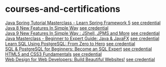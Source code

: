 # courses-and-certifications

[Java Spring Tutorial Masterclass - Learn Spring Framework 5](https://www.udemy.com/course/java-spring-framework-masterclass/) [see credential](https://www.udemy.com/certificate/UC-92f448d9-eee6-4847-a363-e8acc16c194c/)<br/>
[Java 8 New Features In Simple Way](https://www.udemy.com/course/java-8-new-features-in-simple-way/) [see credential](https://www.udemy.com/certificate/UC-1987ce00-86b4-4964-a0a4-8fbe1d401b71/)<br/>
[Java 9 New Features In Simple Way : JShell, JPMS and More](https://www.udemy.com/course/java-9-new-features-in-simple-way-jshell-jpms-and-more/) [see credential](https://www.udemy.com/certificate/UC-afde340d-4491-4dd5-bb1e-af047d53d5d0/)<br/>
[Java Masterclass - Beginner to Expert Guide: Java & JavaFX](https://www.udemy.com/course/the-complete-java-9-masterclass-beginner-to-expert/) [see credential](https://www.udemy.com/certificate/UC-0aa3660f-982f-46e9-a209-5b939aff8d8f/)<br/>
[Learn SQL Using PostgreSQL: From Zero to Hero](https://www.udemy.com/course/postgresql-from-zero-to-hero/) [see credential](https://www.udemy.com/certificate/UC-eb1d074c-d0b8-479a-8091-1dbf826bf184/)<br/>
[SQL & PostgreSQL for Beginners: Become an SQL Expert](https://www.udemy.com/course/sql-and-postgresql-for-beginners/) [see credential](https://www.udemy.com/certificate/UC-4b86f7ba-569b-4e13-b068-8c02c97a7f5b/)<br/>
[HTML5 and CSS3 Fundamentals](https://www.udemy.com/course/html5-fundamentals-for-beginners/) [see credential](https://www.udemy.com/certificate/UC-46YXDME5/)<br/>
[Web Design for Web Developers: Build Beautiful Websites!](https://www.udemy.com/course/web-design-secrets/) [see credential](https://www.udemy.com/certificate/UC-MR2R61LM/)<br/>
